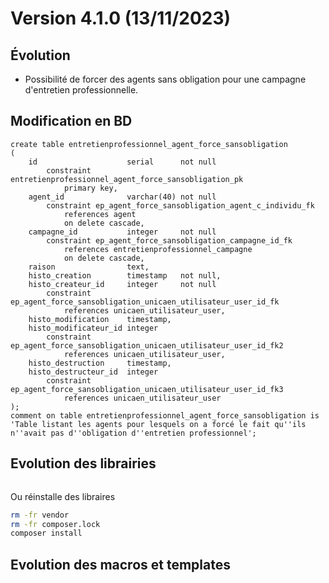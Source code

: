 Version 4.1.0 (13/11/2023)
====

Évolution
---
- Possibilité de forcer des agents sans obligation pour une campagne d'entretien professionnelle.

Modification en BD
---

```postgresql
create table entretienprofessionnel_agent_force_sansobligation
(
    id                    serial      not null
        constraint entretienprofessionnel_agent_force_sansobligation_pk
            primary key,
    agent_id              varchar(40) not null
        constraint ep_agent_force_sansobligation_agent_c_individu_fk
            references agent
            on delete cascade,
    campagne_id           integer     not null
        constraint ep_agent_force_sansobligation_campagne_id_fk
            references entretienprofessionnel_campagne
            on delete cascade,
    raison                text,
    histo_creation        timestamp   not null,
    histo_createur_id     integer     not null
        constraint ep_agent_force_sansobligation_unicaen_utilisateur_user_id_fk
            references unicaen_utilisateur_user,
    histo_modification    timestamp,
    histo_modificateur_id integer
        constraint ep_agent_force_sansobligation_unicaen_utilisateur_user_id_fk2
            references unicaen_utilisateur_user,
    histo_destruction     timestamp,
    histo_destructeur_id  integer
        constraint ep_agent_force_sansobligation_unicaen_utilisateur_user_id_fk3
            references unicaen_utilisateur_user
);
comment on table entretienprofessionnel_agent_force_sansobligation is 'Table listant les agents pour lesquels on a forcé le fait qu''ils n''avait pas d''obligation d''entretien professionnel';
```

Evolution des librairies
---



```bash
```

Ou réinstalle des libraires
```bash
rm -fr vendor
rm -fr composer.lock
composer install
```

Evolution des macros et templates
---
